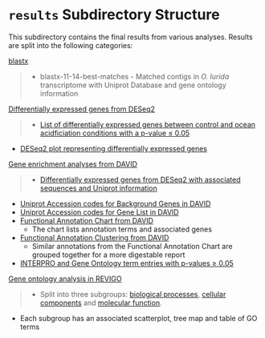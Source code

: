 # `results` Subdirectory Structure
This subdirectory contains the final results from various analyses. Results are split into the following categories:

[blastx](https://github.com/yaaminiv/yaaminiv-fish546-2016/tree/master/results/1-blastx)
> - blastx-11-14-best-matches
    - Matched contigs in *O. lurida* transcriptome with Uniprot Database and gene ontology information

[Differentially expressed genes from DESeq2](https://github.com/yaaminiv/yaaminiv-fish546-2016/tree/master/results/2-DESeq2-differentially-expressed-genes)
> - [List of differentially expressed genes between control and ocean acidficiation conditions with a p-value ≤ 0.05](https://github.com/yaaminiv/yaaminiv-fish546-2016/blob/master/results/2-DESeq2-differentially-expressed-genes/alltreatments_DEG.tab)
- [DESeq2 plot representing differentially expressed genes](https://github.com/yaaminiv/yaaminiv-fish546-2016/blob/master/results/2-DESeq2-differentially-expressed-genes/alltreatments.png)

[Gene enrichment analyses from DAVID](https://github.com/yaaminiv/yaaminiv-fish546-2016/tree/master/results/3-DAVID-gene-enrichment)
> - [Differentially expressed genes from DESeq2 with associated sequences and Uniprot information](https://github.com/yaaminiv/yaaminiv-fish546-2016/blob/master/results/3-DAVID-gene-enrichment/alltreatments_DEG_Sequences_Uniprot_nohead.tab)
- [Uniprot Accession codes for Background Genes in DAVID](https://github.com/yaaminiv/yaaminiv-fish546-2016/blob/master/results/3-DAVID-gene-enrichment/converted_background_genes.txt)
- [Uniprot Accession codes for Gene List in DAVID](https://github.com/yaaminiv/yaaminiv-fish546-2016/blob/master/results/3-DAVID-gene-enrichment/converted_gene_list.txt)
- [Functional Annotation Chart from DAVID](https://github.com/yaaminiv/yaaminiv-fish546-2016/blob/master/results/3-DAVID-gene-enrichment/GO_DAVID_annotation_table.txt)
  - The chart lists annotation terms and associated genes
- [Functional Annotation Clustering from DAVID](https://github.com/yaaminiv/yaaminiv-fish546-2016/blob/master/results/3-DAVID-gene-enrichment/GO_DAVID_clustering.txt)
  - Similar annotations from the Functional Annotation Chart are grouped together for a more digestable report
- [INTERPRO and Gene Ontology term entries with p-values ≥ 0.05](https://github.com/yaaminiv/yaaminiv-fish546-2016/blob/master/results/3-DAVID-gene-enrichment/Significant_Results.xlsx)

[Gene ontology analysis in REVIGO](https://github.com/yaaminiv/yaaminiv-fish546-2016/tree/master/results/4-REVIGO-gene-ontology)
> - Split into three subgroups: [biological processes](https://github.com/yaaminiv/yaaminiv-fish546-2016/tree/master/results/4-REVIGO-gene-ontology/biological_processes), [cellular components](https://github.com/yaaminiv/yaaminiv-fish546-2016/tree/master/results/4-REVIGO-gene-ontology/cellular_components) and [molecular function](https://github.com/yaaminiv/yaaminiv-fish546-2016/tree/master/results/4-REVIGO-gene-ontology/molecular_function).
- Each subgroup has an associated scatterplot, tree map and table of GO terms
